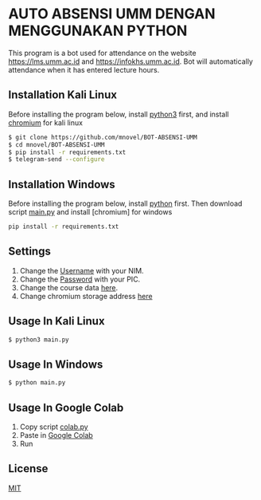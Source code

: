 # AUTO ABSENSI UMM DENGAN MENGGUNAKAN PYTHON

This program is a bot used for attendance on the website https://lms.umm.ac.id and https://infokhs.umm.ac.id. Bot will automatically attendance when it has entered lecture hours.

## Installation Kali Linux

Before installing the program below, install [python3](https://www.python.org/downloads/) first, and install [chromium](https://sites.google.com/chromium.org/driver/) for kali linux

```bash
$ git clone https://github.com/mnovel/BOT-ABSENSI-UMM
$ cd mnovel/BOT-ABSENSI-UMM
$ pip install -r requirements.txt
$ telegram-send --configure
```

## Installation Windows

Before installing the program below, install [python](https://www.python.org/downloads/) first. Then download script [main.py](https://github.com/mnovel/BOT-ABSENSI-UMM/blob/main/main.py) and install [chromium] for windows

```bash
pip install -r requirements.txt
```

## Settings

1. Change the [Username](https://github.com/mnovel/BOT-ABSENSI-UMM/blob/ef985856dd180f45fb79c0d840463341b33efacd/colab.py#L145) with your NIM.
2. Change the [Password](https://github.com/mnovel/BOT-ABSENSI-UMM/blob/ef985856dd180f45fb79c0d840463341b33efacd/colab.py#L146) with your PIC.
3. Change the course data [here](https://github.com/mnovel/BOT-ABSENSI-UMM/blob/ef985856dd180f45fb79c0d840463341b33efacd/colab.py#L23-L80).
4. Change chromium storage address [here](https://github.com/mnovel/BOT-ABSENSI-UMM/blob/e98ea2b928aff18ec9046929f9cfb221f904252d/main.py#L104)

## Usage In Kali Linux

```bash
$ python3 main.py
```

## Usage In Windows

```bash
$ python main.py
```

## Usage In Google Colab

1. Copy script [colab.py](https://github.com/mnovel/BOT-ABSENSI-UMM/blob/main/colab.py)
2. Paste in [Google Colab](https://colab.research.google.com/)
3. Run

## License

[MIT](https://choosealicense.com/licenses/mit/)
